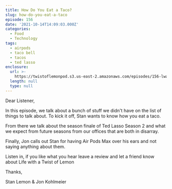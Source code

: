 ```yaml
---
title: How Do You Eat a Taco?
slug: how-do-you-eat-a-taco
episode: 156
date: '2021-10-14T14:09:03.000Z'
categories:
  - Food
  - Technology
tags:
  - airpods
  - taco bell
  - tacos
  - ted lasso
enclosure:
  url: >-
    https://twistoflemonpod.s3.us-east-2.amazonaws.com/episodes/156-lwatol-20211014.mp3
  length: null
  type: null
---
```


Dear Listener,

In this episode, we talk about a bunch of stuff we didn't have on the list of things to talk about. To kick it off, Stan wants to know how you eat a taco.

From there we talk about the season finale of Ted Lasso Season 2 and what we expect from future seasons from our offices that are both in disarray.

Finally, Jon calls out Stan for having Air Pods Max over his ears and not saying anything about them.

Listen in, if you like what you hear leave a review and let a friend know about Life with a Twist of Lemon

Thanks,

Stan Lemon & Jon Kohlmeier

